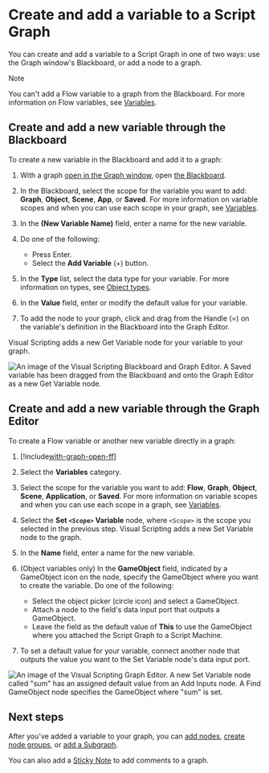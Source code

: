 # Create and add a variable to a Script Graph

You can create and add a variable to a Script Graph in one of two ways: use the Graph window's Blackboard, or add a node to a graph.

> [!NOTE]
> You can't add a Flow variable to a graph from the Blackboard. For more information on Flow variables, see [Variables](vs-variables.md).

## Create and add a new variable through the Blackboard

To create a new variable in the Blackboard and add it to a graph: 

1. With a graph [open in the Graph window](vs-open-graph-edit.md), open [the Blackboard](vs-interface-overview.md#the-blackboard).

1. In the Blackboard, select the scope for the variable you want to add: **Graph**, **Object**, **Scene**, **App**, or **Saved**. 
    For more information on variable scopes and when you can use each scope in your graph, see [Variables](vs-variables.md).

3. In the **(New Variable Name)** field, enter a name for the new variable. 

1. Do one of the following: 
    - Press Enter.
    - Select the **Add Variable** (+) button. 

4. In the **Type** list, select the data type for your variable. For more information on types, see [Object types](vs-types.md).

5. In the **Value** field, enter or modify the default value for your variable. 

6. To add the node to your graph, click and drag from the Handle (=) on the variable's definition in the Blackboard into the Graph Editor. 

Visual Scripting adds a new Get Variable node for your variable to your graph.

![An image of the Visual Scripting Blackboard and Graph Editor. A Saved variable has been dragged from the Blackboard and onto the Graph Editor as a new Get Variable node.](images/vs-add-variable-node-to-graph.png)


## Create and add a new variable through the Graph Editor

To create a Flow variable or another new variable directly in a graph: 

1. [!include[with-graph-open-ff](./snippets/vs-with-graph-open-ff.md)]

2. Select the **Variables** category. 

1. Select the scope for the variable you want to add: **Flow**, **Graph**, **Object**, **Scene**, **Application**, or **Saved**. For more information on variable scopes and when you can use each scope in a graph, see [Variables](vs-variables.md).

3. Select the **Set `<Scope>` Variable** node, where `<Scope>` is the scope you selected in the previous step. 
    Visual Scripting adds a new Set Variable node to the graph.
    
4. In the **Name** field, enter a name for the new variable. 

5. (Object variables only) In the **GameObject** field, indicated by a GameObject icon on the node, specify the GameObject where you want to create the variable. Do one of the following: 
 
    - Select the object picker (circle icon) and select a GameObject.
    - Attach a node to the field's data input port that outputs a GameObject. 
    - Leave the field as the default value of **This** to use the GameObject where you attached the Script Graph to a Script Machine.

6. To set a default value for your variable, connect another node that outputs the value you want to the Set Variable node's data input port. 

![An image of the Visual Scripting Graph Editor. A new Set Variable node called "sum" has an assigned default value from an Add Inputs node. A Find GameObject node specifies the GameObject where "sum" is set.](images/vs-add-variable-node-set-variable-node-example.png)

## Next steps 

After you've added a variable to your graph, you can [add nodes](vs-add-node-to-graph.md), [create node groups](vs-groups.md), or [add a Subgraph](vs-nesting-add-subgraph.md).

You can also add a [Sticky Note](vs-sticky-notes.md) to add comments to a graph.
